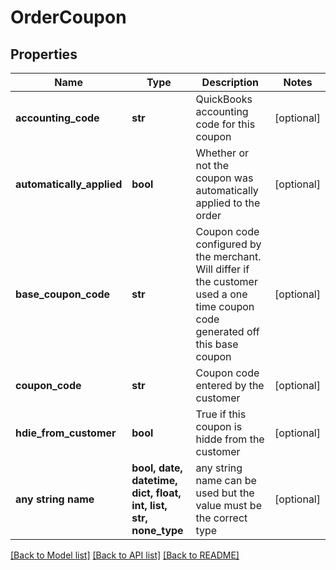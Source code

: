 # OrderCoupon


## Properties
Name | Type | Description | Notes
------------ | ------------- | ------------- | -------------
**accounting_code** | **str** | QuickBooks accounting code for this coupon | [optional] 
**automatically_applied** | **bool** | Whether or not the coupon was automatically applied to the order | [optional] 
**base_coupon_code** | **str** | Coupon code configured by the merchant.  Will differ if the customer used a one time coupon code generated off this base coupon | [optional] 
**coupon_code** | **str** | Coupon code entered by the customer | [optional] 
**hdie_from_customer** | **bool** | True if this coupon is hidde from the customer | [optional] 
**any string name** | **bool, date, datetime, dict, float, int, list, str, none_type** | any string name can be used but the value must be the correct type | [optional]

[[Back to Model list]](../README.md#documentation-for-models) [[Back to API list]](../README.md#documentation-for-api-endpoints) [[Back to README]](../README.md)


